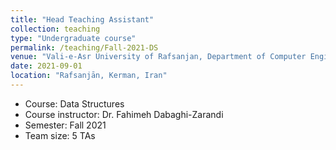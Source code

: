 ```yaml
---
title: "Head Teaching Assistant"
collection: teaching
type: "Undergraduate course"
permalink: /teaching/Fall-2021-DS
venue: "Vali-e-Asr University of Rafsanjan, Department of Computer Engineering"
date: 2021-09-01
location: "Rafsanjān, Kerman, Iran"
---
```


- Course: Data Structures
- Course instructor: Dr. Fahimeh Dabaghi-Zarandi
- Semester: Fall 2021
- Team size: 5 TAs

